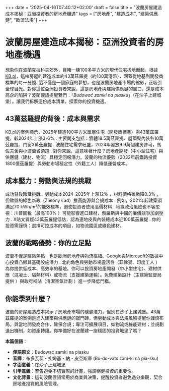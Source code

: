 +++
date = '2025-04-16T07:40:12+02:00'
draft = false
title = "波蘭房屋建造成本揭秘：亞洲投資者的房地產機遇"
tags = ["房地產", "建造成本", "建築供應鏈", "歐盟法規"]
+++

# 波蘭房屋建造成本揭秘：亞洲投資者的房地產機遇

想象你在波蘭克拉科夫郊外，目睹一棟100多平方米的現代住宅拔地而起。根據 [KB.pl](https://kb.pl/aktualnosci/listy-i-historie/tyle-kosztowala-budowa-domu-o-powierzchni-ponad-100-m2/)，這棟房屋的建造成本約43萬茲羅提（約100萬港幣），涵蓋從地基到開發商標準的每一分錢. 這不僅是一個家庭的夢想，也是波蘭房地產市場的縮影，正吸引全球目光。對你這位亞洲投資者來說，這是房地產與建築供應鏈的風口，還是成本高企的陷阱？波蘭俚語提醒我們：「*Budować zamki na piasku*」（在沙子上建城堡）。讓我們拆解這份成本清單，探索你的投資機遇。

## 43萬茲羅提的背後：成本與需求

KB.pl的案例顯示，2025年建造100平方米單層住宅（開發商標準）需43萬茲羅提，較2024年上漲3-6% . 主要開支包括：牆體18.5萬茲羅提、屋頂與內裝各10萬茲羅提、門窗3萬茲羅提 . 波蘭住宅需求旺盛，2024年發放9.9萬個建房許可，馬佐夫舍與小波蘭省領跑 . 對你來說，這意味著什麼？房地產開發（中小型住宅）與供應鏈（建材、物流）具穩定回報潛力。波蘭的物流優勢（2032年前鐵路投資1800億茲羅提）與勞動市場穩定性（外籍工人）降低運營成本。

## 成本壓力：勞動與法規的挑戰

成功背後暗藏挑戰。勞動成本2024-2025年上漲12% ，材料價格雖微降0.3% ，但歐盟的綠色新政（Zielony Ład）推高能源與合規成本 . 例如，2021年起建築須滿足70 kWh/m²的能效標準，迫使投資者使用高價材料 . 地緣政治風險也不容忽視：川普關稅（最高100% ）可能影響進口建材，俄羅斯與中國的廉價競爭加劇壓力 . X貼文質疑43萬茲羅提低估，認為連地皮與內裝總成本近100萬茲羅提 . 你的投資需謹慎：選擇可控成本的項目，如物流園區或綠色建材。

## 波蘭的戰略優勢：你的立足點

波蘭不僅是建築熱點，也是歐洲房地產與物流樞紐。Google與Microsoft的數據中心投資凸顯其基礎設施潛力 . 北約角色與勞動市場靈活性（菲律賓、印度工人 ）為你提供低成本、高效率的基地。你可以投資房地產開發（中小型住宅）、建材供應（混凝土、隔熱材料）或物流（支援建築運輸）。免費建築設計（主建築監督局提供 ）與政府補貼（清潔空氣計劃 ）進一步降低門檻。

## 你能學到什麼？

波蘭的房屋建造成本揭示了房地產市場的穩健潛力，但別在沙子上建城堡。43萬茲羅提的案例是進入建築與供應鏈的敲門磚，但勞動成本與法規風險提醒你謹慎布局。與當地開發商合作，確保合規；專注可擴展項目，如物流或綠能建材；並規劃退出機制，如資產轉讓。你準備好在波蘭建一座穩固的投資城堡了嗎？

**本篇俚語**：

- **俚語原文**：Budować zamki na piasku
- **音譯**：布多瓦茨・扎姆基・納・皮亞斯庫 (Bù-dò-vàts zàm-ki nà pià-sku)
- **字面意義**：在沙子上建城堡
- **引申意義**：警告避免不切實際的計畫，強調穩健投資的重要性。
- **文化背景**：這句波蘭俚語常用於商業與決策，提醒投資者避免過分樂觀，契合房地產投資的風險管理。